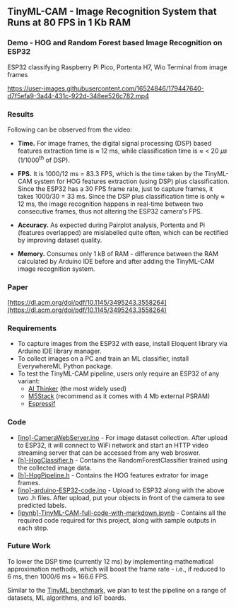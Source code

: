 ## TinyML-CAM - Image Recognition System that Runs at 80 FPS in 1 Kb RAM

### Demo - HOG and Random Forest based Image Recognition on ESP32
ESP32 classifying Raspberry Pi Pico, Portenta H7, Wio Terminal from image frames

https://user-images.githubusercontent.com/16524846/179447640-d7f5efa9-3a44-431c-922d-348ee526c782.mp4

### Results

Following can be observed from the video:

 - **Time.** For image frames, the digital signal processing (DSP) based features extraction time is ≈ 12 ms, while classification time is ≈ < 20 𝜇𝑠 (1/1000<sup>th</sup> of DSP).

 - **FPS.** It is 1000/12 ms = 83.3 FPS, which is the time taken by the TinyML-CAM system for HOG features extraction (using DSP) plus classification. Since the ESP32 has a 30 FPS frame rate, just to capture frames, it takes 1000/30 = 33 ms. Since the DSP plus classification time is only ≈ 12 ms, the image recognition happens in real-time between two consecutive frames, thus not altering the ESP32 camera's FPS. 

 - **Accuracy.** As expected during Pairplot analysis, Portenta and Pi (features overlapped) are mislabelled quite often, which can be rectified by improving dataset quality.

 - **Memory.** Consumes only 1 kB of RAM - difference between the RAM calculated by Arduino IDE before and after adding the TinyML-CAM image recognition system.

### Paper 

[https://dl.acm.org/doi/pdf/10.1145/3495243.3558264](https://dl.acm.org/doi/pdf/10.1145/3495243.3558264)

### Requirements

- To capture images from the ESP32 with ease, install Eloquent library via Arduino IDE library manager. 
- To collect images on a PC and train an ML classifier, install EverywhereML Python package.
- To test the TinyML-CAM pipeline, users only require an ESP32 of any variant:
  - [AI Thinker](https://randomnerdtutorials.com/program-upload-code-esp32-cam/) (the most widely used)
  - [M5Stack](https://shop.m5stack.com/products/esp32-camera?variant=16804741316698) (recommend as it comes with 4 Mb external PSRAM)
  - [Espressif](https://www.espressif.com/en/products/devkits/esp-eye/overview)
 
### Code
- [[ino]-CameraWebServer.ino](https://github.com/bharathsudharsan/TinyML-CAM/blob/main/%5Bino%5D-CameraWebServer.ino) - For image dataset collection. After upload to ESP32, it will connect to WiFi network and start an HTTP video streaming server that can be accessed from any web broswer.
- [[h]-HogClassifier.h](https://github.com/bharathsudharsan/TinyML-CAM/blob/main/%5Bh%5D-HogClassifier.h) - Contains the RandomForestClassifier trained using the collected image data.
- [[h]-HogPipeline.h](https://github.com/bharathsudharsan/TinyML-CAM/blob/main/%5Bh%5D-HogPipeline.h) - Contains the HOG features extrator for image frames.
- [[ino]-arduino-ESP32-code.ino](https://github.com/bharathsudharsan/TinyML-CAM/blob/main/%5Bino%5D-arduino-ESP32-code.ino) - Upload to ESP32 along with the above two .h files. After upload, put your objects in front of the camera to see predicted labels.
- [[ipynb]-TinyML-CAM-full-code-with-markdown.ipynb](https://github.com/bharathsudharsan/TinyML-CAM/blob/main/%5Bipynb%5D-TinyML-CAM-full-code-with-markdown.ipynb) - Contains all the required code required for this project, along with sample outputs in each step.

### Future Work

To lower the DSP time (currently 12 ms) by implementing mathematical approximation methods, which will boost the frame rate - i.e., if reduced to 6 ms, then 1000/6 ms = 166.6 FPS. 

Similar to the [TinyML benchmark](https://github.com/bharathsudharsan/TinyML-Benchmark-NNs-on-MCUs), we plan to test the pipeline on a range of datasets, ML algorithms, and IoT boards.
